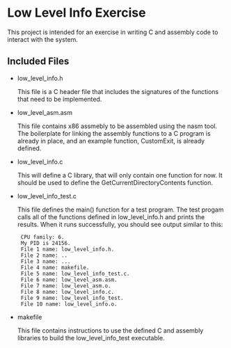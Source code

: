Low Level Info Exercise
=======================

This project is intended for an exercise in writing C and assembly code to
interact with the system.

Included Files
--------------

 - low_level_info.h

    This file is a C header file that includes the signatures of the functions
    that need to be implemented.

 - low_level_asm.asm

    This file contains x86 assmebly to be assembled using the nasm tool. The
    boilerplate for linking the assembly functions to a C program is already in
    place, and an example function, CustomExit, is already defined.

 - low_level_info.c

    This will define a C library, that will only contain one function for now.
    It should be used to define the GetCurrentDirectoryContents function.

 - low_level_info_test.c

    This file defines the main() function for a test program. The test progam
    calls all of the functions defined in low_level_info.h and prints the
    results. When it runs successfully, you should see output similar to this:

        CPU family: 6.
        My PID is 24156.
        File 1 name: low_level_info.h.
        File 2 name: ..
        File 3 name: ...
        File 4 name: makefile.
        File 5 name: low_level_info_test.c.
        File 6 name: low_level_asm.asm.
        File 7 name: low_level_asm.o.
        File 8 name: low_level_info.c.
        File 9 name: low_level_info_test.
        File 10 name: low_level_info.o.

 - makefile

    This file contains instructions to use the defined C and assembly libraries
    to build the low_level_info_test executable.
